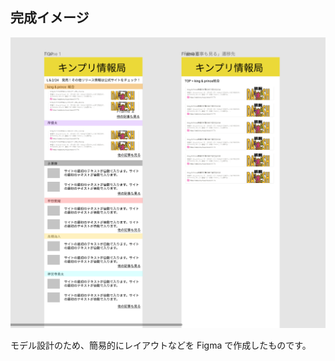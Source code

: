 ## 完成イメージ

![完成イメージ](https://github.com/u-rr/kinpuri_matome/blob/main/image.png)

モデル設計のため、簡易的にレイアウトなどを Figma で作成したものです。
